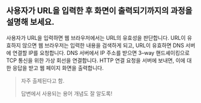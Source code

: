## 사용자가 URL을 입력한 후 화면이 출력되기까지의 과정을 설명해 보세요.

사용자가 URL을 입력하면 웹 브라우저에서는 URL의 유효성을 판단합니다. URL이 유효하지 않으면 웹 브라우저는 입력한 내용을 검색하게 되고, URL이 유효하면 DNS 서버에 연결할 IP를 요청합니다. DNS 서버에서 IP 주소를 받으면 3–way 핸드셰이킹으로 TCP 통신을 위한 가상 회선을 연결합니다. HTTP 연결 요청을 서버에 보내면, 이에 대한 응답을 받고 웹 페이지 화면을 출력합니다.

> 자주 출제된다고 함.
>
> 답변에서 사용되는 용어 개념도 잘 알도록!
